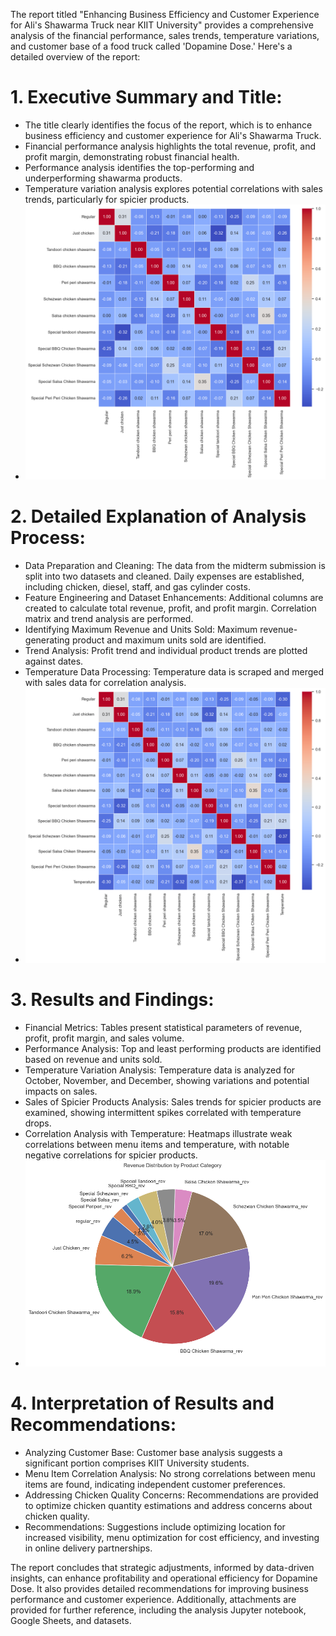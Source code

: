 The report titled "Enhancing Business Efficiency and Customer Experience for Ali's Shawarma Truck near KIIT University" provides a comprehensive analysis of the financial performance, sales trends, temperature variations, and customer base of a food truck called 'Dopamine Dose.' Here's a detailed overview of the report:

# 1. **Executive Summary and Title**:
   - The title clearly identifies the focus of the report, which is to enhance business efficiency and customer experience for Ali's Shawarma Truck.
   - Financial performance analysis highlights the total revenue, profit, and profit margin, demonstrating robust financial health.
   - Performance analysis identifies the top-performing and underperforming shawarma products.
   - Temperature variation analysis explores potential correlations with sales trends, particularly for spicier products.
   - ![Feature Correlation Matrix](/feature_correlation_matrix.png)

# 2. **Detailed Explanation of Analysis Process**:
   - Data Preparation and Cleaning: The data from the midterm submission is split into two datasets and cleaned. Daily expenses are established, including chicken, diesel, staff, and gas cylinder costs.
   - Feature Engineering and Dataset Enhancements: Additional columns are created to calculate total revenue, profit, and profit margin. Correlation matrix and trend analysis are performed.
   - Identifying Maximum Revenue and Units Sold: Maximum revenue-generating product and maximum units sold are identified.
   - Trend Analysis: Profit trend and individual product trends are plotted against dates.
   - Temperature Data Processing: Temperature data is scraped and merged with sales data for correlation analysis.
   - ![Feature Correlation Matrix](/temp_correlation_matrix.png)

# 3. **Results and Findings**:
   - Financial Metrics: Tables present statistical parameters of revenue, profit, profit margin, and sales volume.
   - Performance Analysis: Top and least performing products are identified based on revenue and units sold.
   - Temperature Variation Analysis: Temperature data is analyzed for October, November, and December, showing variations and potential impacts on sales.
   - Sales of Spicier Products Analysis: Sales trends for spicier products are examined, showing intermittent spikes correlated with temperature drops.
   - Correlation Analysis with Temperature: Heatmaps illustrate weak correlations between menu items and temperature, with notable negative correlations for spicier products.
   - ![Pie Chart](/pie_chart.png)

# 4. **Interpretation of Results and Recommendations**:
   - Analyzing Customer Base: Customer base analysis suggests a significant portion comprises KIIT University students.
   - Menu Item Correlation Analysis: No strong correlations between menu items are found, indicating independent customer preferences.
   - Addressing Chicken Quality Concerns: Recommendations are provided to optimize chicken quantity estimations and address concerns about chicken quality.
   - Recommendations: Suggestions include optimizing location for increased visibility, menu optimization for cost efficiency, and investing in online delivery partnerships.

The report concludes that strategic adjustments, informed by data-driven insights, can enhance profitability and operational efficiency for Dopamine Dose. It also provides detailed recommendations for improving business performance and customer experience. Additionally, attachments are provided for further reference, including the analysis Jupyter notebook, Google Sheets, and datasets.
